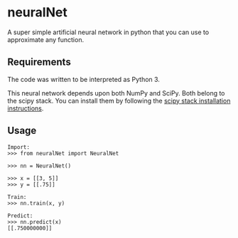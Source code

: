 # neuralNet

A super simple artificial neural network in python that you can use to approximate any function.

## Requirements

The code was written to be interpreted as Python 3.

This neural network depends upon both NumPy and SciPy. Both belong to the scipy stack.
You can install them by following the [scipy stack installation instructions](http://scipy.org/install.html#individual-packages).

## Usage

```
Import:
>>> from neuralNet import NeuralNet

>>> nn = NeuralNet()

>>> x = [[3, 5]]
>>> y = [[.75]]

Train:
>>> nn.train(x, y)

Predict:
>>> nn.predict(x)
[[.750000000]]
```

